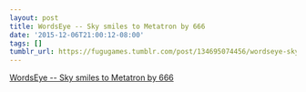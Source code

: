 ```yaml
---
layout: post
title: WordsEye -- Sky smiles to Metatron by 666
date: '2015-12-06T21:00:12-08:00'
tags: []
tumblr_url: https://fugugames.tumblr.com/post/134695074456/wordseye-sky-smiles-to-metatron-by-666
---
```

[WordsEye -- Sky smiles to Metatron by 666](https://www.wordseye.com/view-picture/28250)  
